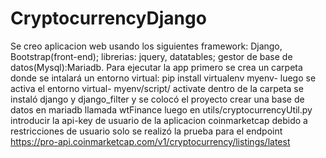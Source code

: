 # CryptocurrencyDjango
Se creo aplicacion web usando los siguientes framework: Django, Bootstrap(front-end); librerias: jquery, datatables; gestor de base de datos(Mysql):Mariadb.
Para ejecutar la app primero se crea un carpeta donde se intalará un entorno virtual:
pip install virtualenv myenv-
luego se activa el entorno virtual-
myenv/script/
activate
dentro de la carpeta se instaló django y django_filter y se colocó el proyecto 
crear una base de datos en mariadb llamada wtFinance
luego en utils/cryptocurrencyUtil.py introducir la api-key de usuario de la aplicacion coinmarketcap 
debido a restricciones de usuario solo se realizó la prueba para el endpoint https://pro-api.coinmarketcap.com/v1/cryptocurrency/listings/latest
